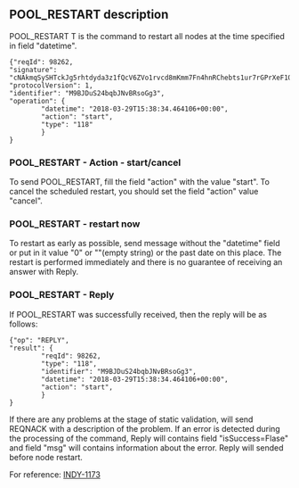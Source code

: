 ## POOL_RESTART description
POOL_RESTART T is the command to restart all nodes at the time specified in field "datetime".
```
{"reqId": 98262,
"signature": "cNAkmqSySHTckJg5rhtdyda3z1fQcV6ZVo1rvcd8mKmm7Fn4hnRChebts1ur7rGPrXeF1Q3B9N7PATYzwQNzdZZ",
"protocolVersion": 1,
"identifier": "M9BJDuS24bqbJNvBRsoGg3",
"operation": {
        "datetime": "2018-03-29T15:38:34.464106+00:00",
        "action": "start",
        "type": "118"
        }
}
```

### POOL_RESTART - Action - start/cancel
To send POOL_RESTART, fill the field "action" with the value "start".
To cancel the scheduled restart, you should set the field "action" value "cancel".

### POOL_RESTART - restart now
To restart as early as possible, send message without the "datetime" field or put in it value "0" or ""(empty string) or the past date on this place.
The restart is performed immediately and there is no guarantee of receiving an answer with Reply.

### POOL_RESTART - Reply
If POOL_RESTART was successfully received, then the reply will be as follows:
```
{"op": "REPLY",
"result": {
        "reqId": 98262,
        "type": "118",
        "identifier": "M9BJDuS24bqbJNvBRsoGg3",
        "datetime": "2018-03-29T15:38:34.464106+00:00",
        "action": "start",
        }
}
```
If there are any problems at the stage of static validation, will send REQNACK  with a description of the problem.
If an error is detected during the processing of the command, Reply will contains field "isSuccess=Flase" and field "msg" will contains information about the error.
Reply will sended before node restart.

For reference: [INDY-1173](https://jira.hyperledger.org/browse/INDY-1173)
